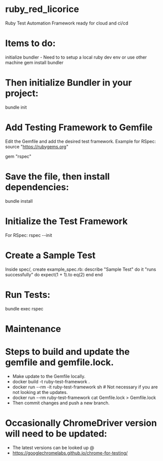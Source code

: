 # ruby_red_licorice
Ruby Test Automation Framework ready for cloud and ci/cd

# Items to do:
  initialize bundler - Need to to setup a local ruby dev env or use other machine
gem install bundler

# Then initialize Bundler in your project:
bundle init

# Add Testing Framework to Gemfile
Edit the Gemfile and add the desired test framework. Example for RSpec:
source "https://rubygems.org"

gem "rspec"

# Save the file, then install dependencies:
bundle install

# Initialize the Test Framework
For RSpec:
rspec --init

# Create a Sample Test
Inside spec/, create example_spec.rb:
describe "Sample Test" do
  it "runs successfully" do
    expect(1 + 1).to eq(2)
  end
end

# Run Tests:
bundle exec rspec

# Maintenance
# Steps to build and update the gemfile and gemfile.lock.
 - Make update to the Gemfile locally.
- docker build -t ruby-test-framework .
- docker run --rm -it ruby-test-framework sh # Not necessary if you are not looking at the updates.
- docker run --rm ruby-test-framework cat Gemfile.lock > Gemfile.lock
- Then commit changes and push a new branch.

# Occasionally ChromeDriver version will need to be updated:
- The latest versions can be looked up @
- https://googlechromelabs.github.io/chrome-for-testing/
